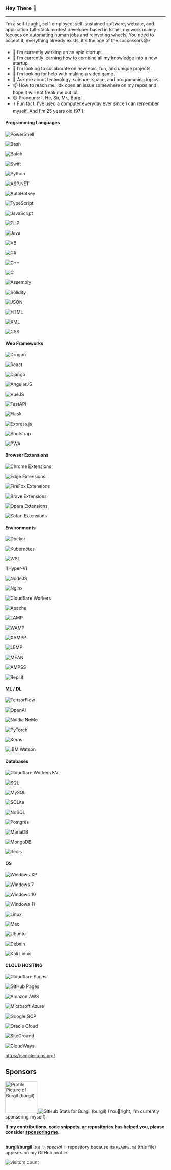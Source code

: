
### Hey There 👋

---

I'm a self-taught, self-employed, self-sustained software, website, and application full-stack modest developer based in Israel, my work mainly focuses on automating human jobs and reinveting wheels, You need to accept it, everything already exists, it's the age of the successors😄⚡

- 🔭 I’m currently working on an epic startup.
- 🌱 I’m currently learning how to combine all my knowledge into a new startup.
- 👯 I’m looking to collaborate on new epic, fun, and unique projects.
- 🤔 I’m looking for help with making a video game.
- 💬 Ask me about technology, science, space, and programming topics.
- 📫 How to reach me: idk open an issue somewhere on my repos and hope it will not freak me out lol.
- 😄 Pronouns: I, He, Sir, Mr., Burgil.
- ⚡ Fun fact: I've used a computer everyday ever since I can remember myself, And I'm 25 years old (97').

#### Programming Languages

![PowerShell]()

![Bash]()

![Batch](https://img.shields.io/badge/batch-fff?style=for-the-badge&logo=GNOME%20Terminal&logoColor=241F31)

![Swift](https://img.shields.io/badge/Swift-000?style=for-the-badge&logo=Swift&logoColor=F05138)

![Python](https://img.shields.io/badge/python-3670A0?style=for-the-badge&logo=python&logoColor=ffdd54)

![ASP.NET]()

![AutoHotkey]()

![TypeScript](https://img.shields.io/badge/TypeScript-3178C6?style=for-the-badge&logo=TypeScript&logoColor=fff)

![JavaScript](https://img.shields.io/badge/javascript-%23323330.svg?style=for-the-badge&logo=javascript&logoColor=%23F7DF1E)

![PHP]()

![Java](https://img.shields.io/badge/Java-007396.svg?style=for-the-badge&logo=java&logoColor=white)

![VB](https://img.shields.io/badge/vb-512BD4.svg?style=for-the-badge&logo=.NET&logoColor=white)

![C#](https://img.shields.io/badge/c%23-239120.svg?style=for-the-badge&logo=C%20Sharp&logoColor=white)

![C++](https://img.shields.io/badge/c++-%2300599C.svg?style=for-the-badge&logo=c%2B%2B&logoColor=white)

![C](https://img.shields.io/badge/c-000.svg?style=for-the-badge&logo=c%2B%2B&logoColor=white)

![Assembly](https://img.shields.io/badge/Assembly-007AAC.svg?style=for-the-badge&logo=AssemblyScript&logoColor=white)

![Solidity](https://img.shields.io/badge/Solidity-%23363636.svg?style=for-the-badge&logo=solidity&logoColor=white)

![JSON]()

![HTML]()

![XML]()

![CSS]()

#### Web Frameworks

![Drogon]()

![React](https://img.shields.io/badge/react-%2320232a.svg?style=for-the-badge&logo=react&logoColor=%2361DAFB)

![Django]()

![AngularJS]()

![VueJS]()

![FastAPI](https://img.shields.io/badge/FastAPI-009688.svg?style=for-the-badge&logo=FastAPI&logoColor=white)

![Flask](https://img.shields.io/badge/Flask-000000.svg?style=for-the-badge&logo=Flask&logoColor=white)

![Express.js]()

![Bootstrap]()

![PWA](https://img.shields.io/badge/PWA-5A0FC8.svg?style=for-the-badge&logo=PWA&logoColor=white)


#### Browser Extensions

![Chrome Extensions]()

![Edge Extensions]()

![FireFox Extensions]()

![Brave Extensions]()

![Opera Extensions]()

![Safari Extensions]()

#### Environments

![Docker]()

![Kubernetes]()

![WSL]()

![Hyper-V]

![NodeJS](https://img.shields.io/badge/node.js-6DA55F?style=for-the-badge&logo=node.js&logoColor=white)

![Nginx]()

![Cloudflare Workers](https://img.shields.io/badge/cloudflare-F38020.svg?style=for-the-badge&logo=cloudflare&logoColor=white)

![Apache]()

![LAMP]()

![WAMP]()

![XAMPP]()

![LEMP]()

![MEAN]()

![AMPSS]()

![Repl.it]()

#### ML / DL

![TensorFlow](https://img.shields.io/badge/TensorFlow-%23FF6F00.svg?style=for-the-badge&logo=TensorFlow&logoColor=white)

![OpenAI](https://img.shields.io/badge/OpenAI-412991.svg?style=for-the-badge&logo=OpenAI&logoColor=white)

![Nvidia NeMo](https://img.shields.io/badge/Nvidia%20NeMo-76B900.svg?style=for-the-badge&logo=nvidia&logoColor=white)

![PyTorch]()

![Keras]()

![IBM Watson]()

#### Databases

![Cloudflare Workers KV](https://img.shields.io/badge/cloudflare%20workers%20kv-F38020.svg?style=for-the-badge&logo=cloudflare&logoColor=white)

![SQL](https://img.shields.io/badge/SQL-4479A1.svg?style=for-the-badge&logo=MySQL&logoColor=white)

![MySQL](https://img.shields.io/badge/MySQL-4479A1.svg?style=for-the-badge&logo=MySQL&logoColor=white)

![SQLite](https://img.shields.io/badge/sqlite-%2307405e.svg?style=for-the-badge&logo=sqlite&logoColor=white)

![NoSQL](https://img.shields.io/badge/nosql-FF3621.svg?style=for-the-badge&logo=Databricks&logoColor=white)

![Postgres](https://img.shields.io/badge/postgres-%23316192.svg?style=for-the-badge&logo=postgresql&logoColor=white)

![MariaDB]()

![MongoDB](https://img.shields.io/badge/MongoDB-%234ea94b.svg?style=for-the-badge&logo=mongodb&logoColor=white)

![Redis](https://img.shields.io/badge/redis-%23DD0031.svg?style=for-the-badge&logo=redis&logoColor=white)

#### OS

![Windows XP](https://img.shields.io/badge/Windows%20XP-003399.svg?style=for-the-badge&logo=Windows%20XP&logoColor=white)

![Windows 7](https://img.shields.io/badge/Windows%207-0078D6.svg?style=for-the-badge&logo=Windows%20XP&logoColor=white)

![Windows 10](https://img.shields.io/badge/Windows%2010-0078D6.svg?style=for-the-badge&logo=Windows%20XP&logoColor=white)

![Windows 11](https://img.shields.io/badge/Windows%2011-0078D6.svg?style=for-the-badge&logo=Windows%20XP&logoColor=white)

![Linux](https://img.shields.io/badge/Linux-FCC624?style=for-the-badge&logo=linux&logoColor=black)

![Mac](https://img.shields.io/badge/macOS-000000.svg?style=for-the-badge&logo=macOS&logoColor=white)

![Ubuntu](https://img.shields.io/badge/Ubuntu-E95420?style=for-the-badge&logo=ubuntu&logoColor=white)

![Debain](https://img.shields.io/badge/Debian-A81D33.svg?style=for-the-badge&logo=Debian&logoColor=white)

![Kali Linux](https://img.shields.io/badge/Kali%20Linux-557C94?style=for-the-badge&logo=Kali%20Linux&logoColor=white)

#### CLOUD HOSTING

![Cloudflare Pages](https://img.shields.io/badge/cloudflare-F38020.svg?style=for-the-badge&logo=cloudflare&logoColor=white)

![GitHub Pages](https://img.shields.io/badge/github%20pages-181717.svg?style=for-the-badge&logo=github&logoColor=white)

![Amazon AWS](https://img.shields.io/badge/Amazon%20AWS-232F3E.svg?style=for-the-badge&logo=Amazon%20AWS&logoColor=white)

![Microsoft Azure](https://img.shields.io/badge/Microsoft%20Azure-0078D4.svg?style=for-the-badge&logo=Microsoft%20Azure&logoColor=white)

![Google GCP](https://img.shields.io/badge/gcp-4285F4.svg?style=for-the-badge&logo=google&logoColor=EA4335)

![Oracle Cloud](https://img.shields.io/badge/Oracle%20Cloud-c14432.svg?style=for-the-badge&logo=java&logoColor=white)

![SiteGround](https://img.shields.io/badge/siteground-8CC445.svg?style=for-the-badge&logo=SciPy&logoColor=white)

![CloudWays](https://img.shields.io/badge/cloudways-2C39BD.svg?style=for-the-badge&logo=cloudways&logoColor=white)

https://simpleicons.org/

## Sponsors

<div style="display:inline;">
  <a title="Burgil" href="https://github.com/burgil">
    <img src="https://avatars.githubusercontent.com/u/41600149?v=4" width="100" alt="Profile Picture of Burgil (burgil)">
  </a>
  <img src="https://github-readme-stats.vercel.app/api?username=burgil&show_icons=true&icon_color=0366d6&bg_color=0d1117&text_color=ffffff&hide_title=false" alt="GitHub Stats for Burgil (burgil)">
</div>
(You🔴right, I'm currently sponsering myself)

**If my contributions, code snippets, or repositories has helped you, please consider [sponsoring me](https://github.com/sponsors/burgil).**

##

**burgil/burgil** is a ✨ _special_ ✨ repository because its `README.md` (this file) appears on my GitHub profile.

![visitors count](https://komarev.com/ghpvc/?username=burgil)
